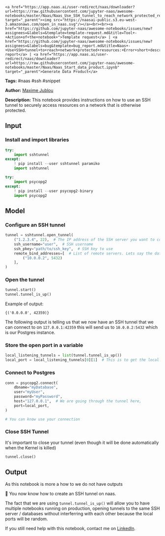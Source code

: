     <a href="https://app.naas.ai/user-redirect/naas/downloader?url=https://raw.githubusercontent.com/jupyter-naas/awesome-notebooks/master/Naas/Naas_Use_SSH_tunnel_to_reach_network_protected_resources.ipynb" target="_parent"><img src="https://naasai-public.s3.eu-west-3.amazonaws.com/open_in_naas.svg"/></a><br><br><a href="https://github.com/jupyter-naas/awesome-notebooks/issues/new?assignees=&labels=&template=template-request.md&title=Tool+-+Action+of+the+notebook+">Template request</a> | <a href="https://github.com/jupyter-naas/awesome-notebooks/issues/new?assignees=&labels=bug&template=bug_report.md&title=Naas+-+Use+SSH+tunnel+to+reach+network+protected+resources:+Error+short+description">Bug report</a> | <a href="https://app.naas.ai/user-redirect/naas/downloader?url=https://raw.githubusercontent.com/jupyter-naas/awesome-notebooks/master/Naas/Naas_Start_data_product.ipynb" target="_parent">Generate Data Product</a>

**Tags:** #naas #ssh #snippet

**Author:** [Maxime Jublou](https://www.linkedin.com/in/maximejublou)

**Description:** This notebook provides instructions on how to use an SSH tunnel to securely access resources on a network that is otherwise protected.

## Input

### Install and import libraries


```python
try:
    import sshtunnel
except:
    ! pip install --user sshtunnel paramiko
    import sshtunnel

try:
    import psycopg2
except:
    ! pip install --user psycopg2-binary
    import psycopg2
```

## Model

### Configure an SSH tunnel


```python
tunnel = sshtunnel.open_tunnel(
    ("1.2.3.4", 22),  # The IP address of the SSH server you want to connect to.
    ssh_username="user",  # SSH username
    ssh_pkey="path/to/ssh_key",  # SSH key to use
    remote_bind_addresses=[  # List of remote servers. Lets say the database you
        ("10.0.0.2", 5432)
    ],
)
```

### Open the tunnel


```python
tunnel.start()
tunnel.tunnel_is_up()
```

Example of output:

```
{('0.0.0.0', 42359)}
```

The following output is telling us that we now have an SSH tunnel that we can connect to on `127.0.0.1:42359` this will send us to `10.0.0.2:5432` which is our Postgres instance.



### Store the open port in a variable


```python
local_listening_tunnels = list(tunnel.tunnel_is_up())
local_port = local_listening_tunnels[0][1]  # This is to get the local port.
```

### Connect to Postgres


```python
conn = psycopg2.connect(
    dbname="myDatabase",
    user="myUser",
    password="myPassword",
    host="127.0.0.1",  # We are going through the tunnel here,
    port=local_port,
)

# You can know use your connection
```

### Close SSH Tunnel

It's important to close your tunnel (even though it will be done automatically when the Kernel is killed)


```python
tunnel.close()
```

## Output

As this notebook is more a how to we do not have outputs

🎉 You now know how to create an SSH tunnel on naas.

The fact that we are using `tunnel.tunnel_is_up()` will allow you to have multiple notebooks running on production, opening tunnels to the same SSH server / databases without interferring with each other because the local ports will be random.

If you still need help with this notebook, contact me on [LinkedIn](https://www.linkedin.com/in/maximejublou).
